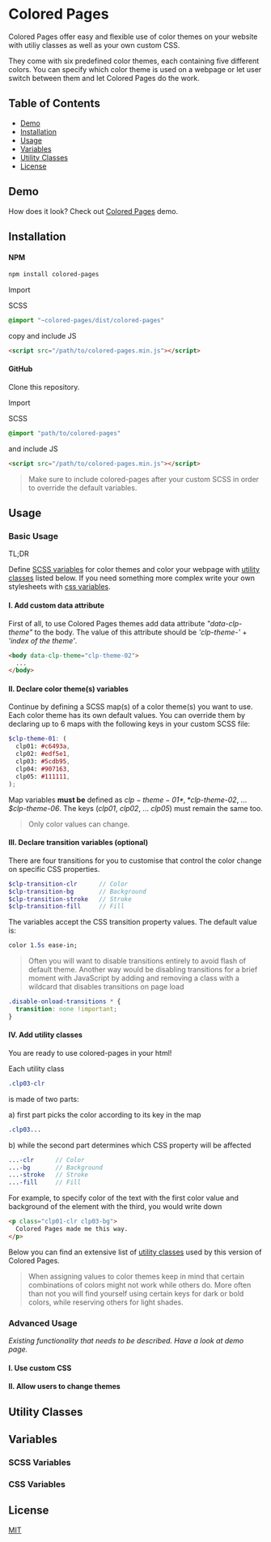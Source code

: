 # Colored Pages

Colored Pages offer easy and flexible use of color themes on your website with utiliy classes as well as your own custom CSS.

They come with six predefined color themes, each containing five different colors.
You can specify which color theme is used on a webpage or let user switch between them and let Colored Pages do the work.

## Table of Contents
* [Demo](#demo)  
* [Installation](#installation)  
* [Usage](#usage)  
* [Variables](#variables)  
* [Utility Classes](#utility-classes)
* [License](#license)  

## Demo

How does it look? Check out [Colored Pages](https://3tw.github.io/colored-pages/) demo.

## Installation

#### NPM
```bash
npm install colored-pages
```

Import 

SCSS
```scss
@import "~colored-pages/dist/colored-pages"
```

copy and include JS
```html
<script src="/path/to/colored-pages.min.js"></script>
```

#### GitHub
Clone this repository.

Import

SCSS
```scss
@import "path/to/colored-pages"
```

and include JS
```html
<script src="/path/to/colored-pages.min.js"></script>
```

> Make sure to include colored-pages after your custom SCSS in order to override the default variables.

## Usage

### Basic Usage

TL;DR

Define [SCSS variables](#scss-variables) for color themes and color your webpage with [utility classes](#utility-classes) listed below. If you need something more complex write your own stylesheets with [css variables](#css-variables).

#### I. Add custom data attribute

First of all, to use Colored Pages themes add data attribute *"data-clp-theme"* to the body. The value of this attribute should be *'clp-theme-'* + *'index of the theme'*.

```html
<body data-clp-theme="clp-theme-02"> 
  ...
</body>
```

#### II. Declare color theme(s) variables

Continue by defining a SCSS map(s) of a color theme(s) you want to use. Each color theme has its own default values. You can override them by declaring up to 6 maps with the following keys in your custom SCSS file:

```scss
$clp-theme-01: (
  clp01: #c6493a,
  clp02: #edf5e1,
  clp03: #5cdb95,
  clp04: #907163,
  clp05: #111111,
);
```

Map variables **must be** defined as
*$clp-theme-01*, *$clp-theme-02*, ... *$clp-theme-06*. 
The keys (*clp01*, *clp02*, ... *clp05*) must remain the same too. 

> Only color values can change.

#### III. Declare transition variables (optional)

There are four transitions for you to customise that control the color change on specific CSS properties.

```scss
$clp-transition-clr      // Color
$clp-transition-bg       // Background
$clp-transition-stroke   // Stroke
$clp-transition-fill     // Fill
```

The variables accept the CSS transition property values. The default value is:

```css
color 1.5s ease-in;
```

> Often you will want to disable transitions entirely to avoid flash of default theme. Another way would be disabling transitions for a brief moment with JavaScript by adding and removing a class with a wildcard that disables transitions on page load

```css
.disable-onload-transitions * {
  transition: none !important;
}
```

#### IV. Add utility classes

You are ready to use colored-pages in your html!

Each utility class 

```scss
.clp03-clr
```

is made of two parts:

a) first part picks the color according to its key in the map
```scss
.clp03...
```
b) while the second part determines which CSS property will be affected
```scss
...-clr      // Color
...-bg       // Background
...-stroke   // Stroke
...-fill     // Fill
```

For example, to specify color of the text with the first color value and background of the element with the third, you would write down
```html
<p class="clp01-clr clp03-bg"> 
  Colored Pages made me this way. 
</p>
```

Below you can find an extensive list of [utility classes](#utility-classes) used by this version of Colored Pages.

> When assigning values to color themes keep in mind that certain combinations of colors might not  work while others do. More often than not you will find yourself using certain keys for dark or bold colors, while reserving others for light shades.

### Advanced Usage

*Existing functionality that needs to be described. Have a look at demo page.*

#### I. Use custom CSS

#### II. Allow users to change themes

## Utility Classes

## Variables

### SCSS Variables

### CSS Variables


## License
[MIT](https://choosealicense.com/licenses/mit/)